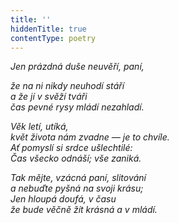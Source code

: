 ```yaml
---
title: ''
hiddenTitle: true
contentType: poetry
---
```


<section>

_Jen prázdná duše neuvěří, paní,_

_že na ni nikdy neuhodí stáří  
a že jí v svěží tváři  
čas pevné rysy mládí nezahladí._

</section>

<section>

_Věk letí, utíká,  
květ života nám zvadne — je to chvíle.  
Ať pomyslí si srdce ušlechtilé:  
Čas všecko odnáší; vše zaniká._

</section>

<section>

_Tak mějte, vzácná paní, slitování  
a nebuďte pyšná na svoji krásu;  
Jen hloupá doufá, v času  
že bude věčně žít krásná a v mládí._

</section>
